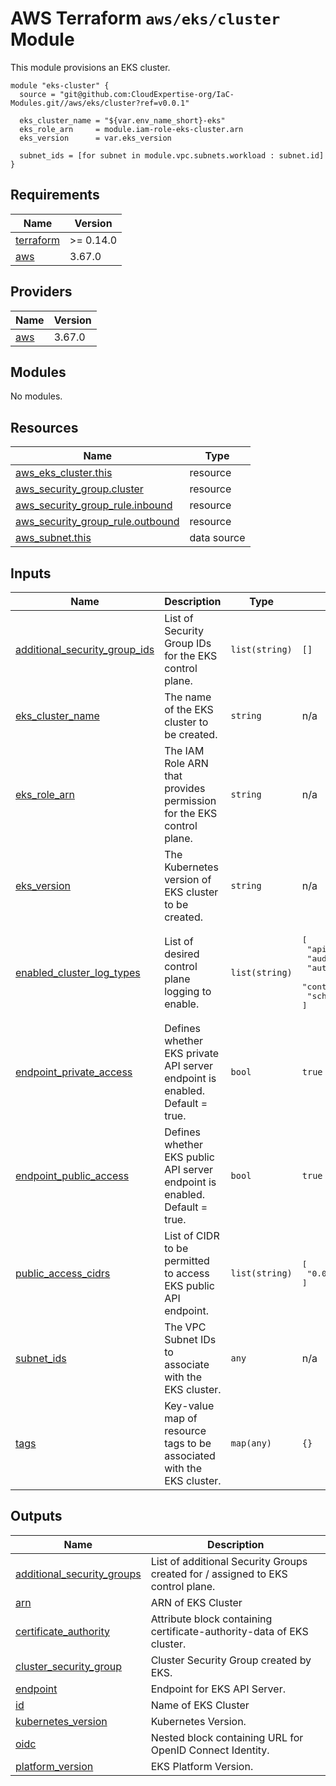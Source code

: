 # AWS Terraform `aws/eks/cluster` Module

This module provisions an EKS cluster.

```
module "eks-cluster" {
  source = "git@github.com:CloudExpertise-org/IaC-Modules.git//aws/eks/cluster?ref=v0.0.1"

  eks_cluster_name = "${var.env_name_short}-eks"
  eks_role_arn     = module.iam-role-eks-cluster.arn
  eks_version      = var.eks_version

  subnet_ids = [for subnet in module.vpc.subnets.workload : subnet.id]
}
```

## Requirements

| Name | Version |
|------|---------|
| <a name="requirement_terraform"></a> [terraform](#requirement\_terraform) | >= 0.14.0 |
| <a name="requirement_aws"></a> [aws](#requirement\_aws) | 3.67.0 |

## Providers

| Name | Version |
|------|---------|
| <a name="provider_aws"></a> [aws](#provider\_aws) | 3.67.0 |

## Modules

No modules.

## Resources

| Name | Type |
|------|------|
| [aws_eks_cluster.this](https://registry.terraform.io/providers/hashicorp/aws/3.67.0/docs/resources/eks_cluster) | resource |
| [aws_security_group.cluster](https://registry.terraform.io/providers/hashicorp/aws/3.67.0/docs/resources/security_group) | resource |
| [aws_security_group_rule.inbound](https://registry.terraform.io/providers/hashicorp/aws/3.67.0/docs/resources/security_group_rule) | resource |
| [aws_security_group_rule.outbound](https://registry.terraform.io/providers/hashicorp/aws/3.67.0/docs/resources/security_group_rule) | resource |
| [aws_subnet.this](https://registry.terraform.io/providers/hashicorp/aws/3.67.0/docs/data-sources/subnet) | data source |

## Inputs

| Name | Description | Type | Default | Required |
|------|-------------|------|---------|:--------:|
| <a name="input_additional_security_group_ids"></a> [additional\_security\_group\_ids](#input\_additional\_security\_group\_ids) | List of Security Group IDs for the EKS control plane. | `list(string)` | `[]` | no |
| <a name="input_eks_cluster_name"></a> [eks\_cluster\_name](#input\_eks\_cluster\_name) | The name of the EKS cluster to be created. | `string` | n/a | yes |
| <a name="input_eks_role_arn"></a> [eks\_role\_arn](#input\_eks\_role\_arn) | The IAM Role ARN that provides permission for the EKS control plane. | `string` | n/a | yes |
| <a name="input_eks_version"></a> [eks\_version](#input\_eks\_version) | The Kubernetes version of EKS cluster to be created. | `string` | n/a | yes |
| <a name="input_enabled_cluster_log_types"></a> [enabled\_cluster\_log\_types](#input\_enabled\_cluster\_log\_types) | List of desired control plane logging to enable. | `list(string)` | <pre>[<br>  "api",<br>  "audit",<br>  "authenticator",<br>  "controllerManager",<br>  "scheduler"<br>]</pre> | no |
| <a name="input_endpoint_private_access"></a> [endpoint\_private\_access](#input\_endpoint\_private\_access) | Defines whether EKS private API server endpoint is enabled. Default = true. | `bool` | `true` | no |
| <a name="input_endpoint_public_access"></a> [endpoint\_public\_access](#input\_endpoint\_public\_access) | Defines whether EKS public API server endpoint is enabled. Default = true. | `bool` | `true` | no |
| <a name="input_public_access_cidrs"></a> [public\_access\_cidrs](#input\_public\_access\_cidrs) | List of CIDR to be permitted to access EKS public API endpoint. | `list(string)` | <pre>[<br>  "0.0.0.0/0"<br>]</pre> | no |
| <a name="input_subnet_ids"></a> [subnet\_ids](#input\_subnet\_ids) | The VPC Subnet IDs to associate with the EKS cluster. | `any` | n/a | yes |
| <a name="input_tags"></a> [tags](#input\_tags) | Key-value map of resource tags to be associated with the EKS cluster. | `map(any)` | `{}` | no |

## Outputs

| Name | Description |
|------|-------------|
| <a name="output_additional_security_groups"></a> [additional\_security\_groups](#output\_additional\_security\_groups) | List of additional Security Groups created for / assigned to EKS control plane. |
| <a name="output_arn"></a> [arn](#output\_arn) | ARN of EKS Cluster |
| <a name="output_certificate_authority"></a> [certificate\_authority](#output\_certificate\_authority) | Attribute block containing certificate-authority-data of EKS cluster. |
| <a name="output_cluster_security_group"></a> [cluster\_security\_group](#output\_cluster\_security\_group) | Cluster Security Group created by EKS. |
| <a name="output_endpoint"></a> [endpoint](#output\_endpoint) | Endpoint for EKS API Server. |
| <a name="output_id"></a> [id](#output\_id) | Name of EKS Cluster |
| <a name="output_kubernetes_version"></a> [kubernetes\_version](#output\_kubernetes\_version) | Kubernetes Version. |
| <a name="output_oidc"></a> [oidc](#output\_oidc) | Nested block containing URL for OpenID Connect Identity. |
| <a name="output_platform_version"></a> [platform\_version](#output\_platform\_version) | EKS Platform Version. |
